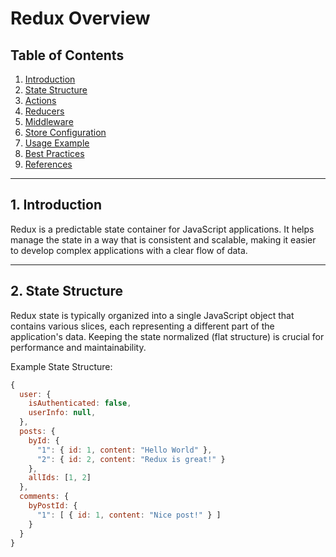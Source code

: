 # Redux Overview

## Table of Contents
1. [Introduction](#introduction)
2. [State Structure](#state-structure)
3. [Actions](#actions)
4. [Reducers](#reducers)
5. [Middleware](#middleware)
6. [Store Configuration](#store-configuration)
7. [Usage Example](#usage-example)
8. [Best Practices](#best-practices)
9. [References](#references)

---

<a name="introduction"></a>
## 1. Introduction
Redux is a predictable state container for JavaScript applications. It helps manage the state in a way that is consistent and scalable, making it easier to develop complex applications with a clear flow of data.

---

<a name="state-structure"></a>
## 2. State Structure
Redux state is typically organized into a single JavaScript object that contains various slices, each representing a different part of the application's data. Keeping the state normalized (flat structure) is crucial for performance and maintainability.

Example State Structure:
```javascript
{
  user: {
    isAuthenticated: false,
    userInfo: null,
  },
  posts: {
    byId: {
      "1": { id: 1, content: "Hello World" },
      "2": { id: 2, content: "Redux is great!" }
    },
    allIds: [1, 2]
  },
  comments: {
    byPostId: {
      "1": [ { id: 1, content: "Nice post!" } ]
    }
  }
}
